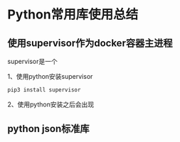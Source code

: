 # Python常用库使用总结

## 使用supervisor作为docker容器主进程

supervisor是一个

1、使用python安装supervisor

```python
pip3 install supervisor
```

2、使用python安装之后会出现







## python json标准库



